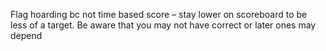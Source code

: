 Flag hoarding bc not time based score – stay lower on scoreboard to be less of a target. Be aware that you may not have correct or later ones may depend